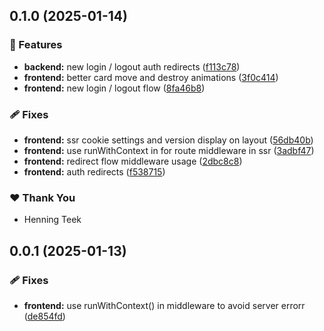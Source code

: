 ## 0.1.0 (2025-01-14)

### 🚀 Features

- **backend:** new login / logout auth redirects ([f113c78](https://github.com/hteek/battlecardgame/commit/f113c78))
- **frontend:** better card move and destroy animations ([3f0c414](https://github.com/hteek/battlecardgame/commit/3f0c414))
- **frontend:** new login / logout flow ([8fa46b8](https://github.com/hteek/battlecardgame/commit/8fa46b8))

### 🩹 Fixes

- **frontend:** ssr cookie settings and version display on layout ([56db40b](https://github.com/hteek/battlecardgame/commit/56db40b))
- **frontend:** use runWithContext in for route middleware in ssr ([3adbf47](https://github.com/hteek/battlecardgame/commit/3adbf47))
- **frontend:** redirect flow middleware usage ([2dbc8c8](https://github.com/hteek/battlecardgame/commit/2dbc8c8))
- **frontend:** auth redirects ([f538715](https://github.com/hteek/battlecardgame/commit/f538715))

### ❤️ Thank You

- Henning Teek

## 0.0.1 (2025-01-13)

### 🩹 Fixes

- **frontend:** use runWithContext() in middleware to avoid server errorr ([de854fd](https://github.com/hteek/battlecardgame/commit/de854fd))